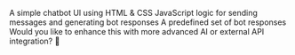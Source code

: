 A simple chatbot UI using HTML & CSS
JavaScript logic for sending messages and generating bot responses
A predefined set of bot responses
Would you like to enhance this with more advanced AI or external API integration? 🚀

